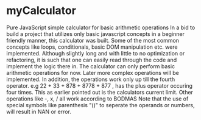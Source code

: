 # myCalculator
Pure JavaScript simple calculator for basic arithmetic operations
In a bid to build a project that utilizes only basic javascript concepts in a beginner friendly manner, this calculator was built. 
Some of the most common concepts like loops, conditionals, basic DOM manipulation etc. were implemented.
Although slightly long and with little to no optimization or refactoring, it is such that one can easily read through the code and implement the logic there in.
The calculator can only perform basic arithmetic operations for now. Later more complex operations will be implemented.
In addition, the operations work only up till the fourth operator. e.g 22 + 33 + 878 + 8778 + 877 , has the plus operator occuring four times.
This as earlier pointed out is the calculators current limit.
Other operations like -, x, / all work according to BODMAS
Note that the use of special symbols like parenthesis "()" to seperate the operands or numbers, will result in NAN or error.
